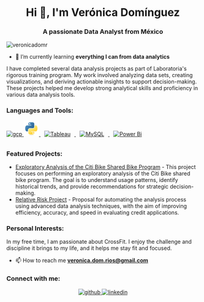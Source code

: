 <h1 align="center">Hi 👋, I'm Verónica Domínguez</h1>
<h3 align="center">A passionate Data Analyst from México</h3>

<p align="left"> <img src="https://komarev.com/ghpvc/?username=veronicadomr&label=Profile%20views&color=0e75b6&style=flat" alt="veronicadomr" /> </p>

- 🌱 I’m currently learning **everything I can from data analytics**

<p align="left">I have completed several data analysis projects as part of Laboratoria's rigorous training program. My work involved analyzing data sets, creating visualizations, and deriving actionable insights to support decision-making. These projects helped me develop strong analytical skills and proficiency in various data analysis tools.</p>

<h3 align="left">Languages and Tools:</h3>
<p align="left">
<a href="https://cloud.google.com" target="_blank" rel="noreferrer">
<img src="https://www.vectorlogo.zone/logos/google_cloud/google_cloud-icon.svg" alt="gcp" width="40" height="40"/> 
</a> 
<a href="https://www.python.org" target="_blank" rel="noreferrer">
<img src="https://raw.githubusercontent.com/devicons/devicon/master/icons/python/python-original.svg" alt="python" width="40" height="40"/> 
</a>
<a href="https://www.tableau.com/" target="_blank">
<img style="margin: 10px" src="https://profilinator.rishav.dev/skills-assets/tableau.svg" alt="Tableau" height="50" />
</a>  
<a href="https://www.mysql.com/" target="_blank">
<img style="margin: 10px" src="https://profilinator.rishav.dev/skills-assets/mysql-original-wordmark.svg" alt="MySQL" height="50" />
</a>  
<a href="https://powerbi.microsoft.com/en-us/" target="_blank">
<img style="margin: 10px" src="https://profilinator.rishav.dev/skills-assets/powerbi.png" alt="Power Bi" height="50" />
</a>  
</p>
<h3 align="left">Featured Projects:</h3>
<ul>
   <li><a href="https://github.com/VeronicaDomR/citi_bikes">Exploratory Analysis of the Citi Bike Shared Bike Program</a> - This project focuses on performing an exploratory analysis of the Citi Bike shared bike program. The goal is to understand usage patterns, identify historical trends, and provide recommendations for strategic decision-making.</li>
   <li><a href="https://github.com/VeronicaDomR/Proyecto3_Riesgo_relativo">Relative Risk Project</a> - Proposal for automating the analysis process using advanced data analysis techniques, with the aim of improving efficiency, accuracy, and speed in evaluating credit applications.</li>
</ul>
<h3 align="left">Personal Interests:</h3>
<p align="left">In my free time, I am passionate about CrossFit. I enjoy the challenge and discipline it brings to my life, and it helps me stay fit and focused.</p>

- 📫 How to reach me **veronica.dom.rios@gmail.com**

<h3 align="left">Connect with me:</h3>

<div align="center">
<a href="https://github.com/VeronicaDomR" target="_blank">
<img src="https://img.shields.io/badge/github-%2324292e.svg?&style=for-the-badge&logo=github&logoColor=white" alt="github" style="margin-bottom: 5px;" />
</a>
<a href="https://www.linkedin.com/in/veronicadominguezrios" target="_blank">
<img src="https://img.shields.io/badge/linkedin-%231E77B5.svg?&style=for-the-badge&logo=linkedin&logoColor=white" alt="linkedin" style="margin-bottom: 5px;" />
</a>  
</div>  

